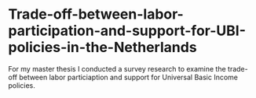# Trade-off-between-labor-participation-and-support-for-UBI-policies-in-the-Netherlands
For my master thesis I conducted a survey research to examine the trade-off between labor particiaption and support for Universal Basic Income policies. 
